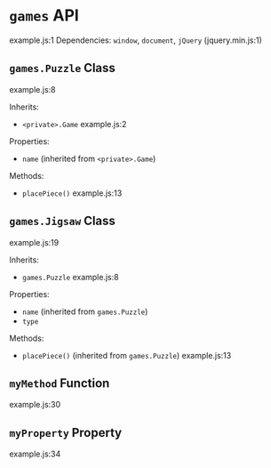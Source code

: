 `games` API
===========
example.js:1
Dependencies: `window`, `document`, `jQuery` (jquery.min.js:1)

`games.Puzzle` Class
--------------------
example.js:8

Inherits:
- `<private>.Game` example.js:2

Properties:
- `name` (inherited from `<private>.Game`)

Methods:
- `placePiece()` example.js:13


`games.Jigsaw` Class
--------------------
example.js:19

Inherits:
- `games.Puzzle` example.js:8

Properties:
- `name` (inherited from `games.Puzzle`)
- `type`

Methods:
- `placePiece()` (inherited from `games.Puzzle`) example.js:13


`myMethod` Function
-------------------
example.js:30

`myProperty` Property
---------------------
example.js:34
